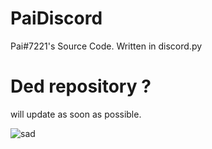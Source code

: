 # PaiDiscord
Pai#7221's Source Code. Written in discord.py

# Ded repository ?
will update as soon as possible.

![sad](https://cdn.discordapp.com/attachments/269630139258634242/939070204078620752/unknown.png)
